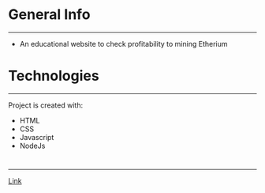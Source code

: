 # General Info
---

- An educational website to check profitability to mining Etherium 

# Technologies
---
Project is created with:

- HTML
- CSS
- Javascript
- NodeJs

# <Link></Link>
---

[Link](https://ethtt.onrender.com/)

